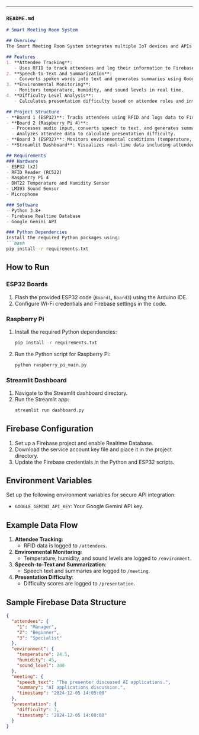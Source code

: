

---

### **`README.md`**

```markdown
# Smart Meeting Room System

## Overview
The Smart Meeting Room System integrates multiple IoT devices and APIs to create an intelligent and automated environment for meetings. It includes features such as attendee tracking, real-time environmental monitoring, and speech-to-text summarization.

## Features
1. **Attendee Tracking**:
   - Uses RFID to track attendees and log their information to Firebase.
2. **Speech-to-Text and Summarization**:
   - Converts spoken words into text and generates summaries using Google Gemini API.
3. **Environmental Monitoring**:
   - Monitors temperature, humidity, and sound levels in real time.
4. **Difficulty Level Analysis**:
   - Calculates presentation difficulty based on attendee roles and interests.

## Project Structure
- **Board 1 (ESP32)**: Tracks attendees using RFID and logs data to Firebase.
- **Board 2 (Raspberry Pi 4)**: 
  - Processes audio input, converts speech to text, and generates summaries using Google Gemini API.
  - Analyzes attendee data to calculate presentation difficulty.
- **Board 3 (ESP32)**: Monitors environmental conditions (temperature, humidity, sound levels) and logs them to Firebase.
- **Streamlit Dashboard**: Visualizes real-time data including attendees, environmental conditions, and summaries.

## Requirements
### Hardware
- ESP32 (x2)
- RFID Reader (RC522)
- Raspberry Pi 4
- DHT22 Temperature and Humidity Sensor
- LM393 Sound Sensor
- Microphone

### Software
- Python 3.8+
- Firebase Realtime Database
- Google Gemini API

### Python Dependencies
Install the required Python packages using:
```bash
pip install -r requirements.txt
```

## How to Run
### ESP32 Boards
1. Flash the provided ESP32 code (`Board1`, `Board3`) using the Arduino IDE.
2. Configure Wi-Fi credentials and Firebase settings in the code.

### Raspberry Pi
1. Install the required Python dependencies:
   ```bash
   pip install -r requirements.txt
   ```
2. Run the Python script for Raspberry Pi:
   ```bash
   python raspberry_pi_main.py
   ```

### Streamlit Dashboard
1. Navigate to the Streamlit dashboard directory.
2. Run the Streamlit app:
   ```bash
   streamlit run dashboard.py
   ```

## Firebase Configuration
1. Set up a Firebase project and enable Realtime Database.
2. Download the service account key file and place it in the project directory.
3. Update the Firebase credentials in the Python and ESP32 scripts.

## Environment Variables
Set up the following environment variables for secure API integration:
- `GOOGLE_GEMINI_API_KEY`: Your Google Gemini API key.

## Example Data Flow
1. **Attendee Tracking**:
   - RFID data is logged to `/attendees`.
2. **Environmental Monitoring**:
   - Temperature, humidity, and sound levels are logged to `/environment`.
3. **Speech-to-Text and Summarization**:
   - Speech text and summaries are logged to `/meeting`.
4. **Presentation Difficulty**:
   - Difficulty scores are logged to `/presentation`.

## Sample Firebase Data Structure
```json
{
  "attendees": {
    "1": "Manager",
    "2": "Beginner",
    "3": "Specialist"
  },
  "environment": {
    "temperature": 24.5,
    "humidity": 45,
    "sound_level": 300
  },
  "meeting": {
    "speech_text": "The presenter discussed AI applications.",
    "summary": "AI applications discussion.",
    "timestamp": "2024-12-05 14:05:00"
  },
  "presentation": {
    "difficulty": 7,
    "timestamp": "2024-12-05 14:00:00"
  }
}
```

